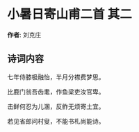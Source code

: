 # 小暑日寄山甫二首  其二

**作者**: 刘克庄

## 诗词内容

七年侍膝极融怡，半月分襟费梦思。

比鹿门翁吾齿耄，作鱼梁吏汝官卑。

击鲜何忍为儿溷，反鲊无烦寄土宜。

若见省郎问村叟，不能书札尚能诗。


